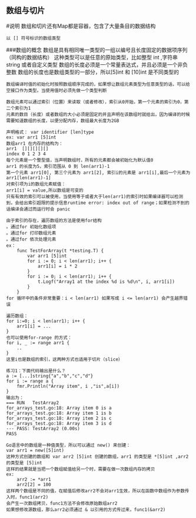 数组与切片
-
#说明
    数组和切片还有Map都是容器，包含了大量条目的数据结构
    
    以 [] 符号标识的数组类型

###数组的概念
    数组是具有相同唯一类型的一组以编号且长度固定的数据项序列（同构的数据结构）
    这种类型可以是任意的原始类型，比如整型 int ,字符串 string 或者自定义类型
    数组的长度必须是一个常量表达式，并且必须是一个非负整数
    数组的长度也是数组类型的一部分，所以[5]int 和 [10]int 是不同类型的
    
    数组编译时值的初始化时按照数组顺序完成的，如果想让数组元素类型为任意类型的话，可以给空接口作为类型。当使用值时必须先做一个类型判断

    数组元素可以通过索引（位置）来读取（或者修改），索引从0开始，第一个元素的索引为0，第二个索引为1
    元素的数目（长度）或者数组的大小必须是固定的并且声明在该数组时就给出，因为编译的时候需要知道数组的长度，以便分配内存，数组最大长度为2GB

    声明格式： var identifier [len]type
    ex: var arr1 [5]int
    数组arr1 在内存的结构为：
    arr1  [][][][][]
    index 0 1 2 3 4
    每个元素是一个整型值，当声明数组时，所有的元素都会被初始化为默认值0
    arr1 的长度为5，索引范围从 0 到 len(arr1)-1
    第一个元素 arr1[0], 第三个元素为 arr1[2], 索引i的元素是 arr1[i],最后一个元素为arr1[len(arr1)-1]
    对索引项为i的数组元素赋值：
    arr1[i] = value,所以数组是可变的
    只有有效的索引可以被使用，当使用等于或者大于len(arr1)的索引时如果编译器可以检测到，会给出索引超限的提示信息runtime error: index out of range；如果检测不到的话编译会通过而运行时会 panic
    
    由于索引的存在，遍历数组的方法是使用for结构
    。通过for 初始化数组项
    。通过for 打印数组元素
    。通过for 依次处理元素
    ex：
        func TestForArray(t *testing.T) {
	        var arr1 [5]int
	        for i := 0; i < len(arr1); i++ {
		        arr1[i] = i * 2
	        }
	        for i := 0; i < len(arr1); i++ {
		        t.Logf("Array1 at the index %d is %d\n", i, arr1[i])
	        }
        }
    for 循环中的条件非常重要：i < len(arr1) 如果写成 i <= len(arr1) 会产生越界错误

    遍历数组：
    for i:=0; i < len(arr1); i++ {
        arr1[i] = ...
    }
    也可以使用for-range 的方式：
    for i, _ := range arr1 {
        ..
    }
    这里i也是数组的索引，这两种方式也适用于切片（slice）
    
    练习1：下面代码输出是什么？
    a := [...]string{"a","b","c","d"}
    for i := range a {
        fmr.Println("Array item", i ,"is",a[i])
    }
    输出为：
    === RUN   TestArray2
    for_arrays_test.go:18: Array item 0 is a
    for_arrays_test.go:18: Array item 1 is b
    for_arrays_test.go:18: Array item 2 is c
    for_arrays_test.go:18: Array item 3 is d
    --- PASS: TestArray2 (0.00s)
    PASS
    
    Go语言中的数组是一种值类型，所以可以通过 new() 来创建：
    var arr1 = new([5]int) 
    这种方式创建的数组和 var arr2 [5]int 创建的数组，arr1 的类型是 *[5]int ,arr2 的类型是 [5]int
    这样的结果就是当把一个数组赋值给另一个时，需要在做一次数组内存的拷贝 
    ex:     
        arr2 := *arr1
        arr2[2] = 100
    这样两个数组是不同的值，在赋值后修改arr2不会对arr1生效，所以在函数中数组作为参数传入时，func1(arr2) 
    会产生一次数组拷贝，func1方法不会修改原始数组arr2
    如果想修改源数组，那么arr2必须通过 & 以引用的方式传过来，func1(&arr2)
    
    
